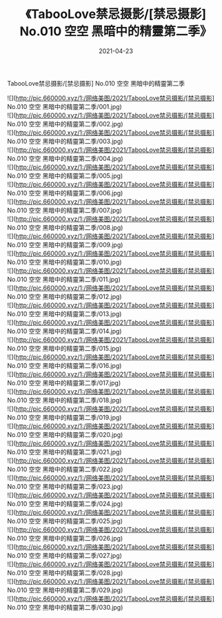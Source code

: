 ﻿---
layout: post
title:  《TabooLove禁忌摄影/[禁忌摄影] No.010 空空 黑暗中的精靈第二季》
date:   2021-04-23
img: http://pic.660000.xyz/1:/网络美图/2021/TabooLove禁忌摄影/[禁忌摄影] No.010 空空 黑暗中的精靈第二季/000.jpg
categories: [美女, 清纯, 唯美]
---

TabooLove禁忌摄影/[禁忌摄影] No.010 空空 黑暗中的精靈第二季

 ![](http://pic.660000.xyz/1:/网络美图/2021/TabooLove禁忌摄影/[禁忌摄影] No.010 空空 黑暗中的精靈第二季/001.jpg) <br>![](http://pic.660000.xyz/1:/网络美图/2021/TabooLove禁忌摄影/[禁忌摄影] No.010 空空 黑暗中的精靈第二季/002.jpg) <br>![](http://pic.660000.xyz/1:/网络美图/2021/TabooLove禁忌摄影/[禁忌摄影] No.010 空空 黑暗中的精靈第二季/003.jpg) <br>![](http://pic.660000.xyz/1:/网络美图/2021/TabooLove禁忌摄影/[禁忌摄影] No.010 空空 黑暗中的精靈第二季/004.jpg) <br>![](http://pic.660000.xyz/1:/网络美图/2021/TabooLove禁忌摄影/[禁忌摄影] No.010 空空 黑暗中的精靈第二季/005.jpg) <br>![](http://pic.660000.xyz/1:/网络美图/2021/TabooLove禁忌摄影/[禁忌摄影] No.010 空空 黑暗中的精靈第二季/006.jpg) <br>![](http://pic.660000.xyz/1:/网络美图/2021/TabooLove禁忌摄影/[禁忌摄影] No.010 空空 黑暗中的精靈第二季/007.jpg) <br>![](http://pic.660000.xyz/1:/网络美图/2021/TabooLove禁忌摄影/[禁忌摄影] No.010 空空 黑暗中的精靈第二季/008.jpg) <br>![](http://pic.660000.xyz/1:/网络美图/2021/TabooLove禁忌摄影/[禁忌摄影] No.010 空空 黑暗中的精靈第二季/009.jpg) <br>![](http://pic.660000.xyz/1:/网络美图/2021/TabooLove禁忌摄影/[禁忌摄影] No.010 空空 黑暗中的精靈第二季/010.jpg) <br>![](http://pic.660000.xyz/1:/网络美图/2021/TabooLove禁忌摄影/[禁忌摄影] No.010 空空 黑暗中的精靈第二季/011.jpg) <br>![](http://pic.660000.xyz/1:/网络美图/2021/TabooLove禁忌摄影/[禁忌摄影] No.010 空空 黑暗中的精靈第二季/012.jpg) <br>![](http://pic.660000.xyz/1:/网络美图/2021/TabooLove禁忌摄影/[禁忌摄影] No.010 空空 黑暗中的精靈第二季/013.jpg) <br>![](http://pic.660000.xyz/1:/网络美图/2021/TabooLove禁忌摄影/[禁忌摄影] No.010 空空 黑暗中的精靈第二季/014.jpg) <br>![](http://pic.660000.xyz/1:/网络美图/2021/TabooLove禁忌摄影/[禁忌摄影] No.010 空空 黑暗中的精靈第二季/015.jpg) <br>![](http://pic.660000.xyz/1:/网络美图/2021/TabooLove禁忌摄影/[禁忌摄影] No.010 空空 黑暗中的精靈第二季/016.jpg) <br>![](http://pic.660000.xyz/1:/网络美图/2021/TabooLove禁忌摄影/[禁忌摄影] No.010 空空 黑暗中的精靈第二季/017.jpg) <br>![](http://pic.660000.xyz/1:/网络美图/2021/TabooLove禁忌摄影/[禁忌摄影] No.010 空空 黑暗中的精靈第二季/018.jpg) <br>![](http://pic.660000.xyz/1:/网络美图/2021/TabooLove禁忌摄影/[禁忌摄影] No.010 空空 黑暗中的精靈第二季/019.jpg) <br>![](http://pic.660000.xyz/1:/网络美图/2021/TabooLove禁忌摄影/[禁忌摄影] No.010 空空 黑暗中的精靈第二季/020.jpg) <br>![](http://pic.660000.xyz/1:/网络美图/2021/TabooLove禁忌摄影/[禁忌摄影] No.010 空空 黑暗中的精靈第二季/021.jpg) <br>![](http://pic.660000.xyz/1:/网络美图/2021/TabooLove禁忌摄影/[禁忌摄影] No.010 空空 黑暗中的精靈第二季/022.jpg) <br>![](http://pic.660000.xyz/1:/网络美图/2021/TabooLove禁忌摄影/[禁忌摄影] No.010 空空 黑暗中的精靈第二季/023.jpg) <br>![](http://pic.660000.xyz/1:/网络美图/2021/TabooLove禁忌摄影/[禁忌摄影] No.010 空空 黑暗中的精靈第二季/024.jpg) <br>![](http://pic.660000.xyz/1:/网络美图/2021/TabooLove禁忌摄影/[禁忌摄影] No.010 空空 黑暗中的精靈第二季/025.jpg) <br>![](http://pic.660000.xyz/1:/网络美图/2021/TabooLove禁忌摄影/[禁忌摄影] No.010 空空 黑暗中的精靈第二季/026.jpg) <br>![](http://pic.660000.xyz/1:/网络美图/2021/TabooLove禁忌摄影/[禁忌摄影] No.010 空空 黑暗中的精靈第二季/027.jpg) <br>![](http://pic.660000.xyz/1:/网络美图/2021/TabooLove禁忌摄影/[禁忌摄影] No.010 空空 黑暗中的精靈第二季/028.jpg) <br>![](http://pic.660000.xyz/1:/网络美图/2021/TabooLove禁忌摄影/[禁忌摄影] No.010 空空 黑暗中的精靈第二季/029.jpg) <br>![](http://pic.660000.xyz/1:/网络美图/2021/TabooLove禁忌摄影/[禁忌摄影] No.010 空空 黑暗中的精靈第二季/030.jpg) <br>